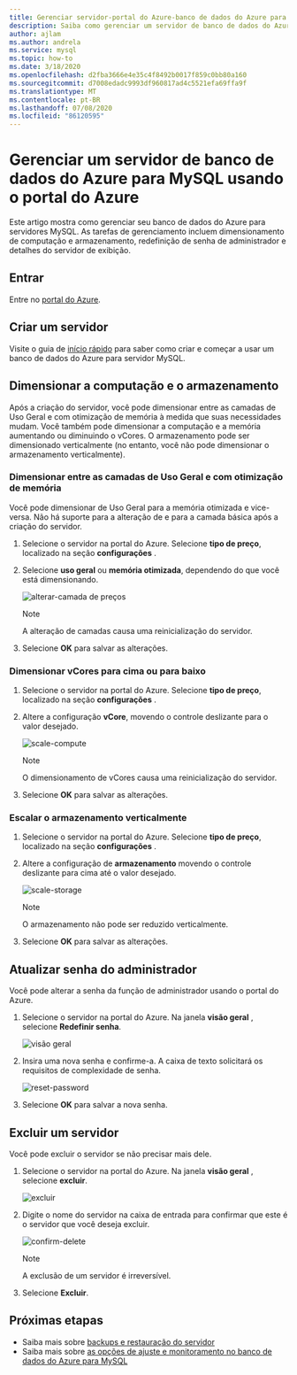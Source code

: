 ```yaml
---
title: Gerenciar servidor-portal do Azure-banco de dados do Azure para MySQL
description: Saiba como gerenciar um servidor de banco de dados do Azure para MySQL do portal do Azure.
author: ajlam
ms.author: andrela
ms.service: mysql
ms.topic: how-to
ms.date: 3/18/2020
ms.openlocfilehash: d2fba3666e4e35c4f8492b0017f859c0bb80a160
ms.sourcegitcommit: d7008edadc9993df960817ad4c5521efa69ffa9f
ms.translationtype: MT
ms.contentlocale: pt-BR
ms.lasthandoff: 07/08/2020
ms.locfileid: "86120595"
---
```

# <a name="manage-an-azure-database-for-mysql-server-using-the-azure-portal"></a>Gerenciar um servidor de banco de dados do Azure para MySQL usando o portal do Azure
Este artigo mostra como gerenciar seu banco de dados do Azure para servidores MySQL. As tarefas de gerenciamento incluem dimensionamento de computação e armazenamento, redefinição de senha de administrador e detalhes do servidor de exibição.

## <a name="sign-in"></a>Entrar
Entre no [portal do Azure](https://portal.azure.com).

## <a name="create-a-server"></a>Criar um servidor
Visite o guia de [início rápido](quickstart-create-mysql-server-database-using-azure-portal.md) para saber como criar e começar a usar um banco de dados do Azure para servidor MySQL.

## <a name="scale-compute-and-storage"></a>Dimensionar a computação e o armazenamento

Após a criação do servidor, você pode dimensionar entre as camadas de Uso Geral e com otimização de memória à medida que suas necessidades mudam. Você também pode dimensionar a computação e a memória aumentando ou diminuindo o vCores. O armazenamento pode ser dimensionado verticalmente (no entanto, você não pode dimensionar o armazenamento verticalmente).

### <a name="scale-between-general-purpose-and-memory-optimized-tiers"></a>Dimensionar entre as camadas de Uso Geral e com otimização de memória

Você pode dimensionar de Uso Geral para a memória otimizada e vice-versa. Não há suporte para a alteração de e para a camada básica após a criação do servidor. 

1. Selecione o servidor na portal do Azure. Selecione **tipo de preço**, localizado na seção **configurações** .

2. Selecione **uso geral** ou **memória otimizada**, dependendo do que você está dimensionando. 

    ![alterar-camada de preços](./media/howto-create-manage-server-portal/change-pricing-tier.png)

    > [!NOTE]
    > A alteração de camadas causa uma reinicialização do servidor.

4. Selecione **OK** para salvar as alterações.


### <a name="scale-vcores-up-or-down"></a>Dimensionar vCores para cima ou para baixo

1. Selecione o servidor na portal do Azure. Selecione **tipo de preço**, localizado na seção **configurações** .

2. Altere a configuração **vCore**, movendo o controle deslizante para o valor desejado.

    ![scale-compute](./media/howto-create-manage-server-portal/scaling-compute.png)

    > [!NOTE]
    > O dimensionamento de vCores causa uma reinicialização do servidor.

3. Selecione **OK** para salvar as alterações.


### <a name="scale-storage-up"></a>Escalar o armazenamento verticalmente

1. Selecione o servidor na portal do Azure. Selecione **tipo de preço**, localizado na seção **configurações** .

2. Altere a configuração de **armazenamento** movendo o controle deslizante para cima até o valor desejado.

    ![scale-storage](./media/howto-create-manage-server-portal/scaling-storage.png)

    > [!NOTE]
    > O armazenamento não pode ser reduzido verticalmente.

3. Selecione **OK** para salvar as alterações.


## <a name="update-admin-password"></a>Atualizar senha do administrador
Você pode alterar a senha da função de administrador usando o portal do Azure.

1. Selecione o servidor na portal do Azure. Na janela **visão geral** , selecione **Redefinir senha**.

   ![visão geral](./media/howto-create-manage-server-portal/overview-reset-password.png)

2. Insira uma nova senha e confirme-a. A caixa de texto solicitará os requisitos de complexidade de senha.

   ![reset-password](./media/howto-create-manage-server-portal/reset-password.png)

3. Selecione **OK** para salvar a nova senha.


## <a name="delete-a-server"></a>Excluir um servidor

Você pode excluir o servidor se não precisar mais dele. 

1. Selecione o servidor na portal do Azure. Na janela **visão geral** , selecione **excluir**.

    ![excluir](./media/howto-create-manage-server-portal/overview-delete.png)

2. Digite o nome do servidor na caixa de entrada para confirmar que este é o servidor que você deseja excluir.

    ![confirm-delete](./media/howto-create-manage-server-portal/confirm-delete.png)

    > [!NOTE]
    > A exclusão de um servidor é irreversível.

3. Selecione **Excluir**.


## <a name="next-steps"></a>Próximas etapas
- Saiba mais sobre [backups e restauração do servidor](howto-restore-server-portal.md)
- Saiba mais sobre [as opções de ajuste e monitoramento no banco de dados do Azure para MySQL](concepts-monitoring.md)
